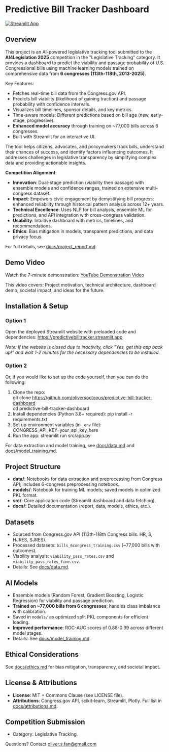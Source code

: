 # Predictive Bill Tracker Dashboard

[![Streamlit App](https://static.streamlit.io/badges/streamlit_badge_black_white.svg)](https://predictivebilltracker.streamlit.app/)

## Overview
This project is an AI-powered legislative tracking tool submitted to the **AI4Legislation 2025** competition in the "Legislative Tracking" category. It provides a dashboard to predict the viability and passage probability of U.S. Congressional bills using machine learning models trained on comprehensive data from **6 congresses (113th-118th, 2013-2025)**.

Key Features:
- Fetches real-time bill data from the Congress.gov API.
- Predicts bill viability (likelihood of gaining traction) and passage probability with confidence intervals.
- Visualizes bill timelines, sponsor details, and key metrics.
- Time-aware models: Different predictions based on bill age (new, early-stage, progressive).
- **Enhanced model accuracy** through training on ~77,000 bills across 6 congresses.
- Built with Streamlit for an interactive UI.

The tool helps citizens, advocates, and policymakers track bills, understand their chances of success, and identify factors influencing outcomes. It addresses challenges in legislative transparency by simplifying complex data and providing actionable insights.

**Competition Alignment**:
- **Innovation**: Dual-stage prediction (viability then passage) with ensemble models and confidence ranges, trained on extensive multi-congress dataset.
- **Impact**: Empowers civic engagement by demystifying bill progress; enhanced reliability through historical pattern analysis across 12+ years.
- **Technical Excellence**: Uses NLP for bill analysis, ensemble ML for predictions, and API integration with cross-congress validation.
- **Usability**: Intuitive dashboard with metrics, timelines, and recommendations.
- **Ethics**: Bias mitigation in models, transparent predictions, and data privacy focus.

For full details, see [docs/project_report.md](docs/project_report.md).

## Demo Video
Watch the 7-minute demonstration: [YouTube Demonstration Video](https://www.youtube.com/watch?v=oLsZL_xDgDU&ab_channel=OliverFan)

This video covers: Project motivation, technical architecture, dashboard demo, societal impact, and ideas for the future.

## Installation & Setup
### Option 1
Open the deployed Streamlit website with preloaded code and dependencies: https://predictivebilltracker.streamlit.app

*Note: If the website is closed due to inactivity, click "Yes, get this app back up!" and wait 1-2 minutes for the necessary dependencies to be installed.*

### Option 2
Or, if you would like to set up the code yourself, then you can do the following:
1. Clone the repo: <br>git clone https://github.com/oliversoctopus/predictive-bill-tracker-dashboard</br>
cd predictive-bill-tracker-dashboard
2. Install dependencies (Python 3.8+ required):
pip install -r requirements.txt  
3. Set up environment variables (in `.env` file):
CONGRESS_API_KEY=your_api_key_here  
4. Run the app:
streamlit run src/app.py

For data extraction and model training, see [docs/data.md](docs/data.md) and [docs/model_training.md](docs/model_training.md).

## Project Structure
- **data/**: Notebooks for data extraction and preprocessing from Congress API; includes 6-congress preprocessing notebook.
- **models/**: Notebook for training ML models; saved models in optimized PKL format.
- **src/**: Core application code (Streamlit dashboard and data fetching).
- **docs/**: Detailed documentation (report, data, models, ethics, etc.).

## Datasets
- Sourced from Congress.gov API (113th-118th Congress bills: HR, S, HJRES, SJRES).
- Processed datasets: `bills_6congress_training.csv` (~77,000 bills with outcomes).
- Viability analysis: `viability_pass_rates.csv` and `viability_pass_rates_fine.csv`.
- Details: See [docs/data.md](docs/data.md).

## AI Models
- Ensemble models (Random Forest, Gradient Boosting, Logistic Regression) for viability and passage prediction.
- **Trained on ~77,000 bills from 6 congresses**; handles class imbalance with calibration.
- Saved in `models/` as optimized split PKL components for efficient loading.
- **Improved performance**: ROC-AUC scores of 0.88-0.99 across different model stages.
- Details: See [docs/model_training.md](docs/model_training.md).

## Ethical Considerations
See [docs/ethics.md](docs/ethics.md) for bias mitigation, transparency, and societal impact.

## License & Attributions
- **License**: MIT + Commons Clause (see LICENSE file).
- **Attributions**: Congress.gov API, scikit-learn, Streamlit, Plotly. Full list in [docs/attributions.md](docs/attributions.md).

## Competition Submission
- Category: Legislative Tracking.

Questions? Contact oliver.s.fan@gmail.com